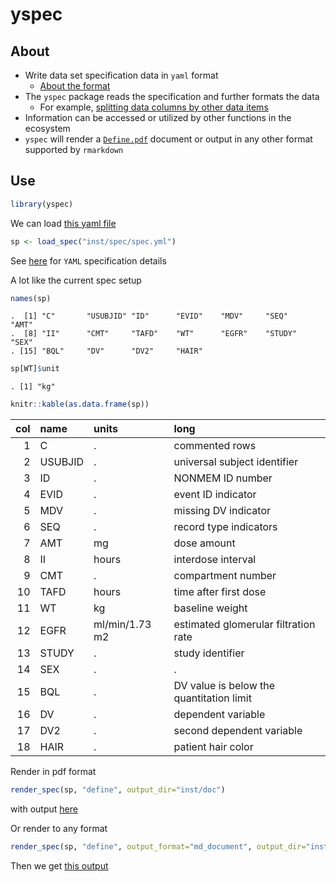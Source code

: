 
yspec
=====

About
-----

-   Write data set specification data in `yaml` format
    -   [About the format](./inst/doc/reference.md)
-   The `yspec` package reads the specification and further formats the data
    -   For example, [splitting data columns by other data items](./inst/doc/reference.md#split-data-column)
-   Information can be accessed or utilized by other functions in the ecosystem
-   `yspec` will render a [`Define.pdf`](./inst/doc/define.pdf) document or output in any other format supported by `rmarkdown`

Use
---

``` r
library(yspec)
```

We can load [this yaml file](inst/spec/spec.yml)

``` r
sp <- load_spec("inst/spec/spec.yml")
```

See [here](./inst/doc/reference.md) for `YAML` specification details

A lot like the current spec setup

``` r
names(sp)
```

    .  [1] "C"       "USUBJID" "ID"      "EVID"    "MDV"     "SEQ"     "AMT"    
    .  [8] "II"      "CMT"     "TAFD"    "WT"      "EGFR"    "STUDY"   "SEX"    
    . [15] "BQL"     "DV"      "DV2"     "HAIR"

``` r
sp[WT]$unit
```

    . [1] "kg"

``` r
knitr::kable(as.data.frame(sp))
```

|  col| name    | units          | long                                     |
|----:|:--------|:---------------|:-----------------------------------------|
|    1| C       | .              | commented rows                           |
|    2| USUBJID | .              | universal subject identifier             |
|    3| ID      | .              | NONMEM ID number                         |
|    4| EVID    | .              | event ID indicator                       |
|    5| MDV     | .              | missing DV indicator                     |
|    6| SEQ     | .              | record type indicators                   |
|    7| AMT     | mg             | dose amount                              |
|    8| II      | hours          | interdose interval                       |
|    9| CMT     | .              | compartment number                       |
|   10| TAFD    | hours          | time after first dose                    |
|   11| WT      | kg             | baseline weight                          |
|   12| EGFR    | ml/min/1.73 m2 | estimated glomerular filtration rate     |
|   13| STUDY   | .              | study identifier                         |
|   14| SEX     | .              | .                                        |
|   15| BQL     | .              | DV value is below the quantitation limit |
|   16| DV      | .              | dependent variable                       |
|   17| DV2     | .              | second dependent variable                |
|   18| HAIR    | .              | patient hair color                       |

Render in pdf format

``` r
render_spec(sp, "define", output_dir="inst/doc")
```

with output [here](./inst/doc/define.pdf)

Or render to any format

``` r
render_spec(sp, "define", output_format="md_document", output_dir="inst/doc")
```

Then we get [this output](./inst/doc/define.md)
